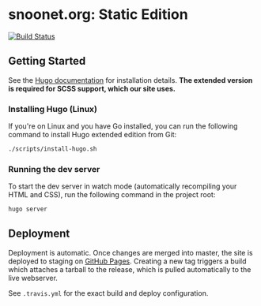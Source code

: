 # snoonet.org: Static Edition

[![Build Status](https://travis-ci.com/snoonetIRC/static-web.svg?token=gYMH5xbdyKUF8TLkCQnc&branch=master)](https://travis-ci.com/snoonetIRC/static-web)

## Getting Started

See the [Hugo documentation](https://gohugo.io/getting-started/) for
installation details. **The extended version is required for SCSS support, which
our site uses.**

### Installing Hugo (Linux)

If you're on Linux and you have Go installed, you can run the following command
to install Hugo extended edition from Git:

```bash
./scripts/install-hugo.sh
```

### Running the dev server

To start the dev server in watch mode (automatically recompiling your HTML and
CSS), run the following command in the project root:

```bash
hugo server
```

## Deployment

Deployment is automatic. Once changes are merged into master, the site is
deployed to staging on [GitHub Pages](https://staging.snoonet.org). Creating a
new tag triggers a build which attaches a tarball to the release, which is
pulled automatically to the live webserver.

See `.travis.yml` for the exact build and deploy configuration.

